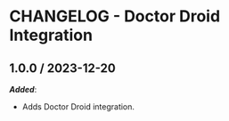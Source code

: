 # CHANGELOG - Doctor Droid Integration

## 1.0.0 / 2023-12-20

***Added***:

* Adds Doctor Droid integration.
